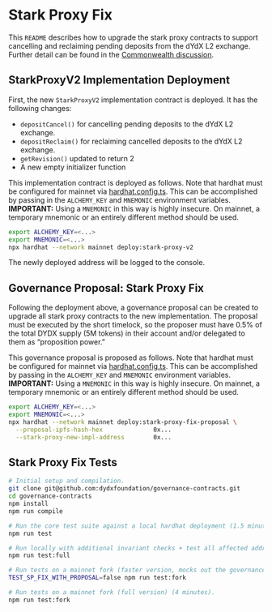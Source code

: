 # Stark Proxy Fix

This `README` describes how to upgrade the stark proxy contracts to support cancelling and reclaiming pending deposits from the dYdX L2 exchange. Further detail can be found in the [Commonwealth discussion](https://forums.dydx.community/proposal/discussion/2437-drc-smart-contract-upgrade-for-market-maker-borrowers-from-liquidity-staking-pool/).

## StarkProxyV2 Implementation Deployment

First, the new `StarkProxyV2` implementation contract is deployed. It has the following changes:
* `depositCancel()` for cancelling pending deposits to the dYdX L2 exchange.
* `depositReclaim()` for reclaiming cancelled deposits to the dYdX L2 exchange.
* `getRevision()` updated to return 2
* A new empty initializer function

This implementation contract is deployed as follows. Note that hardhat must be configured for mainnet via [hardhat.config.ts](/hardhat.config.ts). This can be accomplished by passing in the `ALCHEMY_KEY` and `MNEMONIC` environment variables. **IMPORTANT:** Using a `MNEMONIC` in this way is highly insecure. On mainnet, a temporary mnemonic or an entirely different method should be used.

```bash
export ALCHEMY_KEY=<...>
export MNEMONIC=<...>
npx hardhat --network mainnet deploy:stark-proxy-v2
```

The newly deployed address will be logged to the console.

## Governance Proposal: Stark Proxy Fix

Following the deployment above, a governance proposal can be created to upgrade all stark proxy contracts to the new implementation. The proposal must be executed by the short timelock, so the proposer must have 0.5% of the total DYDX supply (5M tokens) in their account and/or delegated to them as “proposition power.”

This governance proposal is proposed as follows. Note that hardhat must be configured for mainnet via [hardhat.config.ts](/hardhat.config.ts). This can be accomplished by passing in the `ALCHEMY_KEY` and `MNEMONIC` environment variables. **IMPORTANT:** Using a `MNEMONIC` in this way is highly insecure. On mainnet, a temporary mnemonic or an entirely different method should be used.

```bash
export ALCHEMY_KEY=<...>
export MNEMONIC=<...>
npx hardhat --network mainnet deploy:stark-proxy-fix-proposal \
  --proposal-ipfs-hash-hex              0x...                                      \
  --stark-proxy-new-impl-address        0x...                                      \
```

## Stark Proxy Fix Tests

```bash
# Initial setup and compilation.
git clone git@github.com:dydxfoundation/governance-contracts.git
cd governance-contracts
npm install
npm run compile

# Run the core test suite against a local hardhat deployment (1.5 minutes).
npm run test

# Run locally with additional invariant checks + test all affected addresses (2.5 minutes).
npm run test:full

# Run tests on a mainnet fork (faster version, mocks out the governance proposal).
TEST_SP_FIX_WITH_PROPOSAL=false npm run test:fork

# Run tests on a mainnet fork (full version) (4 minutes).
npm run test:fork
```
